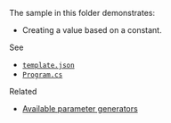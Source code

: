 The sample in this folder demonstrates:

 - Creating a value based on a constant.

See 

 - [`template.json`](./MyProject.Con/.template.config/template.json)
 - [`Program.cs`](./MyProject.Con/Program.cs)

Related
 - [Available parameter generators](https://github.com/dotnet/templating/wiki/Available-Parameter-Generators)
 